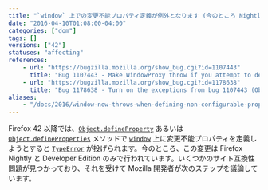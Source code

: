 ```yaml
---
title: "`window` 上での変更不能プロパティ定義が例外となります (今のところ Nightly と Developer Edition のみ)"
date: "2016-04-10T01:08:00-04:00"
categories: ["dom"]
tags: []
versions: ["42"]
statuses: "affecting"
references:
    - url: "https://bugzilla.mozilla.org/show_bug.cgi?id=1107443"
      title: "Bug 1107443 - Make WindowProxy throw if you attempt to define a non-configurable property"
    - url: "https://bugzilla.mozilla.org/show_bug.cgi?id=1178638"
      title: "Bug 1178638 - Turn on the exceptions from bug 1107443 (Object.defineProperty on window with non-configurable property) on beta/release"
aliases:
    - "/docs/2016/window-now-throws-when-defining-non-configurable-property-currently-only-on-nightly-and-developer-edition/"
---
```

Firefox 42 以降では、[`Object.defineProperty`](https://developer.mozilla.org/ja/docs/Web/JavaScript/Reference/Global_Objects/Object/defineProperty) あるいは [`Object.defineProperties`](https://developer.mozilla.org/ja/docs/Web/JavaScript/Reference/Global_Objects/Object/defineProperties) メソッドで [`window`](https://developer.mozilla.org/ja/docs/Web/API/Window) 上に変更不能プロパティを定義しようとすると [`TypeError`](https://developer.mozilla.org/ja/docs/Web/JavaScript/Reference/Global_Objects/TypeError) が投げられます。今のところ、この変更は Firefox Nightly と Developer Edition のみで行われています。いくつかのサイト互換性問題が見つかっており、それを受けて Mozilla 開発者が次のステップを議論しています。
